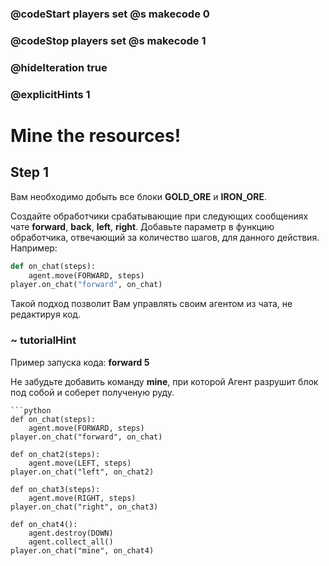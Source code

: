 ### @codeStart players set @s makecode 0
### @codeStop players set @s makecode 1

### @hideIteration true 
### @explicitHints 1


# Mine the resources!

## Step 1
Вам необходимо добыть все блоки **GOLD_ORE** и **IRON_ORE**. 

Создайте обработчики срабатывающие при следующих сообщениях чате **forward**, **back**, **left**, **right**.
Добавьте параметр в функцию обработчика, отвечающий за количество шагов, для данного действия. Например:
```python
def on_chat(steps):
    agent.move(FORWARD, steps)
player.on_chat("forward", on_chat)
```
Такой подход позволит Вам управлять своим агентом из чата, не редактируя код.

### ~ tutorialHint
Пример запуска кода: **forward 5**


Не забудьте добавить команду **mine**, при которой Агент разрушит блок под собой и соберет полученую руду.

```ghost
```python
def on_chat(steps):
    agent.move(FORWARD, steps)
player.on_chat("forward", on_chat)

def on_chat2(steps):
    agent.move(LEFT, steps)
player.on_chat("left", on_chat2)

def on_chat3(steps):
    agent.move(RIGHT, steps)
player.on_chat("right", on_chat3)

def on_chat4():
    agent.destroy(DOWN)
    agent.collect_all()
player.on_chat("mine", on_chat4)
```


